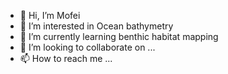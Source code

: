 - 👋 Hi, I’m Mofei
- 👀 I’m interested in Ocean bathymetry
- 🌱 I’m currently learning benthic habitat mapping
- 💞️ I’m looking to collaborate on ...
- 📫 How to reach me ...

<!---
mofei45/mofei45 is a ✨ special ✨ repository because its `README.md` (this file) appears on your GitHub profile.
You can click the Preview link to take a look at your changes.
--->
